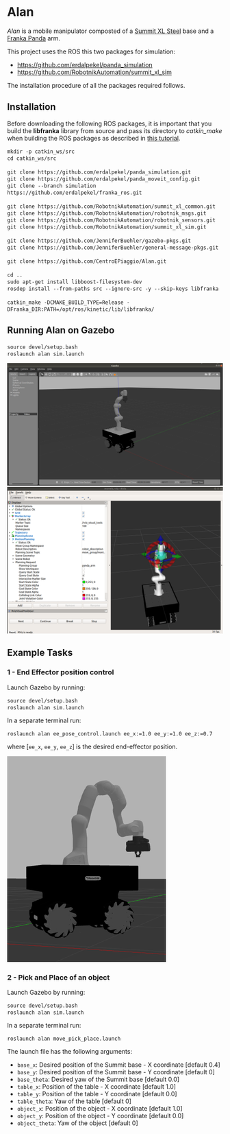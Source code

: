 # Alan

*Alan* is a mobile manipulator composted of a
[Summit XL Steel](https://robotnik.eu/products/mobile-robots/summit-xl-steel-en/) base and
a [Franka Panda](https://www.franka.de/) arm.

This project uses the ROS this two packages for simulation:
- https://github.com/erdalpekel/panda_simulation
- https://github.com/RobotnikAutomation/summit_xl_sim

The installation procedure of all the packages required follows.

## Installation
Before downloading the following ROS packages, it is important that you build 
the **libfranka** library from source and pass its directory to *catkin_make* 
when building the ROS packages as described in [this tutorial](https://frankaemika.github.io/docs/installation.html#building-from-source).

```
mkdir -p catkin_ws/src
cd catkin_ws/src

git clone https://github.com/erdalpekel/panda_simulation.git
git clone https://github.com/erdalpekel/panda_moveit_config.git
git clone --branch simulation https://github.com/erdalpekel/franka_ros.git

git clone https://github.com/RobotnikAutomation/summit_xl_common.git
git clone https://github.com/RobotnikAutomation/robotnik_msgs.git
git clone https://github.com/RobotnikAutomation/robotnik_sensors.git
git clone https://github.com/RobotnikAutomation/summit_xl_sim.git

git clone https://github.com/JenniferBuehler/gazebo-pkgs.git
git clone https://github.com/JenniferBuehler/general-message-pkgs.git

git clone https://github.com/CentroEPiaggio/Alan.git

cd ..
sudo apt-get install libboost-filesystem-dev
rosdep install --from-paths src --ignore-src -y --skip-keys libfranka

catkin_make -DCMAKE_BUILD_TYPE=Release -DFranka_DIR:PATH=/opt/ros/kinetic/lib/libfranka/
```

## Running Alan on Gazebo

```
source devel/setup.bash
roslaunch alan sim.launch
```
<img src="images/screenshot.png">
<img src="images/screenshot_rviz.png">

## Example Tasks

### 1 - End Effector position control
Launch Gazebo by running:
```
source devel/setup.bash
roslaunch alan sim.launch
```

In a separate terminal run:
```
roslaunch alan ee_pose_control.launch ee_x:=1.0 ee_y:=1.0 ee_z:=0.7
```

where [`ee_x`, `ee_y`, `ee_z`] is the desired end-effector position.

<img src="images/ee_pose_task.png" >

### 2 - Pick and Place of an object
Launch Gazebo by running:
```
source devel/setup.bash
roslaunch alan sim.launch
```

In a separate terminal run:
```
roslaunch alan move_pick_place.launch
```
The launch file has the following arguments:
- `base_x`: Desired position of the Summit base - X coordinate [default 0.4]
- `base_y`: Desired position of the Summit base - Y coordinate [default 0]
- `base_theta`: Desired yaw of the Summit base [default 0.0]
- `table_x`: Position of the table - X coordinate [default 1.0]
- `table_y`: Position of the table - Y coordinate [default 0.0]
- `table_theta`: Yaw of the table [default 0]
- `object_x`: Position of the object - X coordinate [default 1.0]
- `object_y`: Position of the object - Y coordinate [default 0.0]
- `object_theta`: Yaw of the object [default 0]


